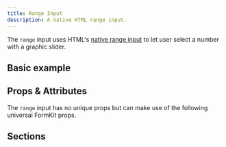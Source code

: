 ```yaml
---
title: Range Input
description: A native HTML range input.
---
```


<InputPageHero title="Range"></InputPageHero>

<page-toc></page-toc>

The `range` input uses HTML's [native range input](https://developer.mozilla.org/en-US/docs/Web/HTML/Element/input/range) to let user select a number with a graphic slider.

## Basic example

<example
name="Range input"
file="/_content/examples/range/range.vue"></example>

## Props & Attributes

The `range` input has no unique props but can make use of the following universal
FormKit props.

<reference-table input="range" :attrs="['min', 'max', 'step']">
</reference-table>

## Sections
<section-keys-intro></section-keys-intro>

<div>
  <formkit-input-diagram
    class="input-diagram--range"
    prefix-icon-content="😭"
    prefix-content="$0"
    suffix-content="$1B"
    suffix-icon-content="💰"
    label-content="Net worth"
    input-content=""
    help-content="What's your approximate net worth?"
    message-content="Sorry. Our service is only for low-income families."
  >
  </formkit-input-diagram>
</div>

<reference-table type="sectionKeys" primary="section-key">
</reference-table>
